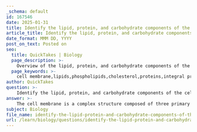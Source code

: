 ```yaml
---
_schema: default
id: 167546
date: 2025-01-31
title: Identify the lipid, protein, and carbohydrate components of the cell membrane and their respective roles.
article_title: Identify the lipid, protein, and carbohydrate components of the cell membrane and their respective roles.
date_format: MMM DD, YYYY
post_on_text: Posted on
seo:
  title: QuickTakes | Biology
  page_description: >-
    Overview of the lipid, protein, and carbohydrate components of the cell membrane, detailing their structures and functions in maintaining membrane integrity and cellular functionality.
  page_keywords: >-
    cell membrane,lipids,phospholipids,cholesterol,proteins,integral proteins,peripheral proteins,carbohydrates,glycolipids,glycoproteins,fluid mosaic model,cell recognition,transport,functionality,homeostasis
author: QuickTakes
question: >-
    Identify the lipid, protein, and carbohydrate components of the cell membrane and their respective roles.
answer: >-
    The cell membrane is a complex structure composed of three primary components: lipids, proteins, and carbohydrates. Each of these components plays a crucial role in maintaining the integrity and functionality of the membrane. Here’s a detailed overview of each component and its respective roles:\n\n### Lipid Components\n1. **Phospholipids**:\n   - **Structure**: Phospholipids consist of a hydrophilic (water-attracting) head and two hydrophobic (water-repelling) tails. This amphipathic nature allows them to spontaneously form a bilayer in aqueous environments.\n   - **Function**: They create the fundamental structure of the cell membrane, forming a barrier that separates the internal cellular environment from the external surroundings. The bilayer arrangement is crucial for maintaining the integrity and fluidity of the membrane.\n\n2. **Cholesterol**:\n   - **Structure**: Cholesterol molecules are interspersed within the phospholipid bilayer.\n   - **Function**: Cholesterol contributes to membrane fluidity and stability, preventing the membrane from becoming too rigid or too fluid, which is essential for proper cell function.\n\n### Protein Components\n1. **Integral Proteins**:\n   - **Structure**: Integral proteins span the membrane and have regions that are hydrophobic (embedded within the membrane) and hydrophilic (exposed to the aqueous environment).\n   - **Function**: They play key roles in transport (facilitating the movement of ions and molecules across the membrane) and communication (acting as receptors for signaling molecules).\n\n2. **Peripheral Proteins**:\n   - **Structure**: Peripheral proteins are attached to the exterior or interior surfaces of the membrane.\n   - **Function**: They are involved in signaling pathways, maintaining the cell's shape, and facilitating interactions with the cytoskeleton and other cellular components.\n\n### Carbohydrate Components\n1. **Glycolipids**:\n   - **Structure**: Glycolipids consist of a lipid molecule with one or more carbohydrate chains attached, predominantly found on the extracellular surface.\n   - **Function**: They play a crucial role in cell recognition and signaling, serving as specific binding sites for other molecules, which is important for tissue formation and immune responses.\n\n2. **Glycoproteins**:\n   - **Structure**: Glycoproteins are proteins with carbohydrate chains attached, also located on the extracellular surface.\n   - **Function**: They facilitate cell-cell interactions, signaling, and immune responses, allowing cells to communicate with their environment and with each other.\n\n### Summary\nThe lipid, protein, and carbohydrate components of the cell membrane work together to create a dynamic and flexible structure known as the fluid mosaic model. This model describes the cell membrane as a mosaic of various components that can move laterally within the layer, allowing for various functions such as transport, signaling, and maintaining homeostasis. Each component is essential for the overall functionality of the cell membrane, contributing to its selective permeability and the ability to respond to environmental changes.
subject: Biology
file_name: identify-the-lipid-protein-and-carbohydrate-components-of-the-cell-membrane-and-their-respective-roles.md
url: /learn/biology/questions/identify-the-lipid-protein-and-carbohydrate-components-of-the-cell-membrane-and-their-respective-roles
---
```


&nbsp;